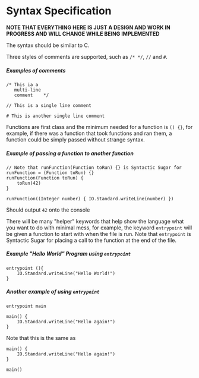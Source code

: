 Syntax Specification
====================
**NOTE THAT EVERYTHING HERE IS JUST A DESIGN AND WORK IN PROGRESS AND WILL CHANGE WHILE BEING IMPLEMENTED**

The syntax should be similar to C.

Three styles of comments are supported, such as ```/* */```, ```//``` and ```#```.
##### Examples of comments ####
```
/* This ia a
   multi-line
   comment    */

// This is a single line comment

# This is another single line comment
```

Functions are first class and the minimum needed for a function is ```() {}```, for example, if there was a function that took functions and ran them, a function could be simply passed without strange syntax.
##### Example of passing a function to another function #####
```
// Note that runFunction(Function toRun) {} is Syntactic Sugar for runFunction = (Function toRun) {}
runFunction(Function toRun) {
	toRun(42)
}

runFunction((Integer number) { IO.Standard.writeLine(number) })
```
Should output ```42``` onto the console

There will be many "helper" keywords that help show the language what you want to do with minimal mess, for example, the keyword ```entrypoint``` will be given a function to start with when the file is run. Note that ```entrypoint``` is Syntactic Sugar for placing a call to the function at the end of the file.
##### Example "Hello World" Program using ```entrypoint``` #####
```
entrypoint (){
	IO.Standard.writeLine("Hello World!")
}
```

##### Another example of using ```entrypoint``` #####

```
entrypoint main

main() {
	IO.Standard.writeLine("Hello again!")
}
```
Note that this is the same as
```
main() {
	IO.Standard.writeLine("Hello again!")
}

main()
```
